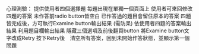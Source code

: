 心理測驗：
提供使用者四個選擇題
每題出現在單獨一個頁面上
使用者可來回修改四題的答案
未作答前radio button皆空白
已作答過的題目會留住原本的答案
四題皆完成後，方可執行Examine button輸出結果 (需防呆)
依使用者四題的答案輸出結果
利用題目欄輸出結果
隱藏三個選項及前後翻頁button
將Examine button文字改成Retry
按下Retry後　清空所有答案，回到未開始作答狀態，並顯示第一個問題
